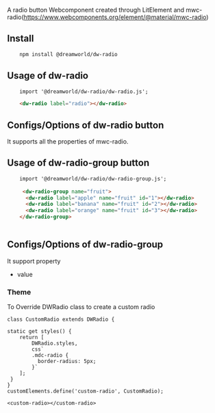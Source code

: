 A radio button Webcomponent created through LitElement and mwc-radio(https://www.webcomponents.org/element/@material/mwc-radio)

## Install
```html
	npm install @dreamworld/dw-radio
```

## Usage of dw-radio
```html
	import '@dreamworld/dw-radio/dw-radio.js';

	<dw-radio label="radio"></dw-radio>
```

## Configs/Options of dw-radio button
It supports all the properties of mwc-radio.

## Usage of dw-radio-group button
```html
    import '@dreamworld/dw-radio/dw-radio-group.js';
    
     <dw-radio-group name="fruit">
      <dw-radio label="apple" name="fruit" id="1"></dw-radio>
      <dw-radio label="banana" name="fruit" id="2"></dw-radio>
      <dw-radio label="orange" name="fruit" id="3"></dw-radio>
    </dw-radio-group>
	
```

## Configs/Options of dw-radio-group
It support property
- value


### Theme
To Override DWRadio class to create a custom radio

```
class CustomRadio extends DWRadio {

static get styles() {
	return [
		DWRadio.styles,
		css`
		.mdc-radio {
		  border-radius: 5px;
		}`
	];
 }
}
customElements.define('custom-radio', CustomRadio);

<custom-radio></custom-radio>
```